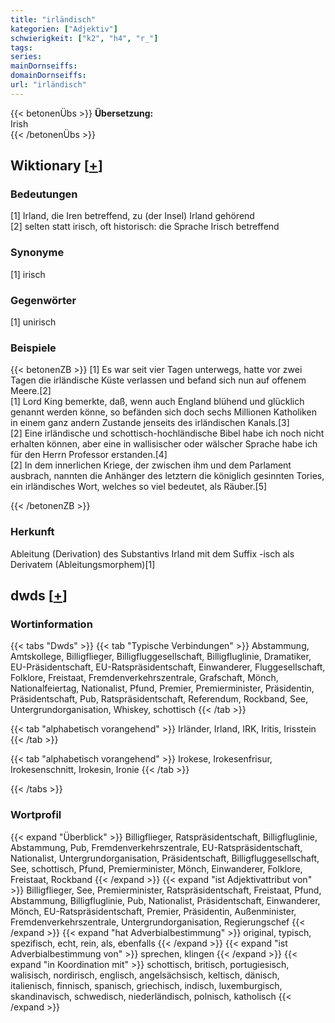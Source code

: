 ```yaml
---
title: "irländisch"
kategorien: ["Adjektiv"]
schwierigkeit: ["k2", "h4", "r_"]
tags:
series:
mainDornseiffs:
domainDornseiffs:
url: "irländisch"
---
```


{{< betonenÜbs >}}
**Übersetzung:**  
Irish  
{{< /betonenÜbs >}}

## Wiktionary [[+](https://de.wiktionary.org/wiki/irländisch)]

### Bedeutungen
[1] Irland, die Iren betreffend, zu (der Insel) Irland gehörend  
[2] selten statt irisch, oft historisch: die Sprache Irisch betreffend  

### Synonyme
[1] irisch  

### Gegenwörter
[1] unirisch  

### Beispiele
{{< betonenZB >}}
[1] Es war seit vier Tagen unterwegs, hatte vor zwei Tagen die irländische Küste verlassen und befand sich nun auf offenem Meere.[2]  
[1] Lord King bemerkte, daß, wenn auch England blühend und glücklich genannt werden könne, so befänden sich doch sechs Millionen Katholiken in einem ganz andern Zustande jenseits des irländischen Kanals.[3]  
[2] Eine irländische und schottisch-hochländische Bibel habe ich noch nicht erhalten können, aber eine in wallisischer oder wälscher Sprache habe ich für den Herrn Professor erstanden.[4]  
[2] In dem innerlichen Kriege, der zwischen ihm und dem Parlament ausbrach, nannten die Anhänger des letztern die königlich gesinnten Tories, ein irländisches Wort, welches so viel bedeutet, als Räuber.[5]  

{{< /betonenZB >}}
### Herkunft
Ableitung (Derivation) des Substantivs Irland mit dem Suffix -isch als Derivatem (Ableitungsmorphem)[1]  



## dwds [[+](https://www.dwds.de/wb/irländisch)]

### Wortinformation
{{< tabs "Dwds" >}}
{{< tab "Typische Verbindungen" >}}
Abstammung, Amtskollege, Billigflieger, Billigfluggesellschaft, Billigfluglinie, Dramatiker, EU-Präsidentschaft, EU-Ratspräsidentschaft, Einwanderer, Fluggesellschaft, Folklore, Freistaat, Fremdenverkehrszentrale, Grafschaft, Mönch, Nationalfeiertag, Nationalist, Pfund, Premier, Premierminister, Präsidentin, Präsidentschaft, Pub, Ratspräsidentschaft, Referendum, Rockband, See, Untergrundorganisation, Whiskey, schottisch
{{< /tab >}}

{{< tab "alphabetisch vorangehend" >}}
Irländer, Irland, IRK, Iritis, Irisstein
{{< /tab >}}

{{< tab "alphabetisch vorangehend" >}}
Irokese, Irokesenfrisur, Irokesenschnitt, Irokesin, Ironie
{{< /tab >}}

{{< /tabs >}}

### Wortprofil
{{< expand "Überblick" >}} Billigflieger, Ratspräsidentschaft, Billigfluglinie, Abstammung, Pub, Fremdenverkehrszentrale, EU-Ratspräsidentschaft, Nationalist, Untergrundorganisation, Präsidentschaft, Billigfluggesellschaft, See, schottisch, Pfund, Premierminister, Mönch, Einwanderer, Folklore, Freistaat, Rockband {{< /expand >}}
{{< expand "ist Adjektivattribut von" >}} Billigflieger, See, Premierminister, Ratspräsidentschaft, Freistaat, Pfund, Abstammung, Billigfluglinie, Pub, Nationalist, Präsidentschaft, Einwanderer, Mönch, EU-Ratspräsidentschaft, Premier, Präsidentin, Außenminister, Fremdenverkehrszentrale, Untergrundorganisation, Regierungschef {{< /expand >}}
{{< expand "hat Adverbialbestimmung" >}} original, typisch, spezifisch, echt, rein, als, ebenfalls {{< /expand >}}
{{< expand "ist Adverbialbestimmung von" >}} sprechen, klingen {{< /expand >}}
{{< expand "in Koordination mit" >}} schottisch, britisch, portugiesisch, walisisch, nordirisch, englisch, angelsächsisch, keltisch, dänisch, italienisch, finnisch, spanisch, griechisch, indisch, luxemburgisch, skandinavisch, schwedisch, niederländisch, polnisch, katholisch {{< /expand >}}


